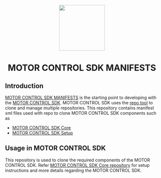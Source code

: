 <div align="center">

<img src="https://upload.wikimedia.org/wikipedia/commons/b/ba/TexasInstruments-Logo.svg" width="150">

# MOTOR CONTROL SDK MANIFESTS

</div>

## Introduction

[MOTOR CONTROL SDK MANIFESTS](https://github.com/TexasInstruments/motor-control-manifests) is
the starting point to developing with the [MOTOR CONTROL SDK](https://github.com/TexasInstruments/motor-control-sdk).
MOTOR CONTROL SDK uses the [repo tool](https://gerrit.googlesource.com/git-repo) to
clone and manage multiple repositories. This repository contains manifest xml
files used with repo to clone MOTOR CONTROL SDK components such as

- [MOTOR CONTROL SDK Core](https://github.com/TexasInstruments/motor-control-sdk)
- [MOTOR CONTROL SDK Setup](https://github.com/TexasInstruments/motor-control-setup)

## Usage in MOTOR CONTROL SDK

This repository is used to clone the required components of the MOTOR CONTROL SDK.
Refer [MOTOR CONTROL SDK Core repository](https://github.com/TexasInstruments/motor-control-sdk) for 
setup instructions and more details regarding the MOTOR CONTROL SDK.
